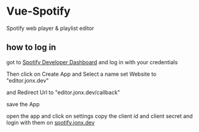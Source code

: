 # Vue-Spotify

Spotify web player & playlist editor

## how to log in

got to [Spotify Developer Dashboard](https://developer.spotify.com/dashboard) and log in with your credentials

Then click on Create App and Select a name
set Website to "editor.jonx.dev"

and Redirect Url to "editor.jonx.dev/callback"

save the App

open the app and click on settings
copy the client id and client secret and login with them on [spotify.jonx.dev](spotify.jonx.dev)
